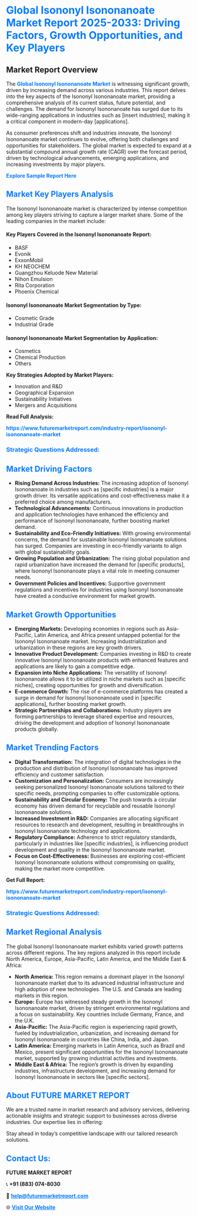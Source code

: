 <h1 style="color: #007BFF;">Global Isononyl Isononanoate Market Report 2025-2033: Driving Factors, Growth Opportunities, and Key Players</h1>

<section id="overview">
<h2>Market Report Overview</h2>
<p>The <a href="https://www.futuremarketreport.com/industry-report/isononyl-isononanoate-market" style="color: #007BFF; text-decoration: none;"><strong>Global Isononyl Isononanoate Market</strong></a> is witnessing significant growth, driven by increasing demand across various industries. This report delves into the key aspects of the Isononyl Isononanoate market, providing a comprehensive analysis of its current status, future potential, and challenges. The demand for Isononyl Isononanoate has surged due to its wide-ranging applications in industries such as [insert industries], making it a critical component in modern-day [applications].</p>
<p>As consumer preferences shift and industries innovate, the Isononyl Isononanoate market continues to evolve, offering both challenges and opportunities for stakeholders. The global market is expected to expand at a substantial compound annual growth rate (CAGR) over the forecast period, driven by technological advancements, emerging applications, and increasing investments by major players.</p>
</section>

<section id="overview">
<p><a href="https://www.futuremarketreport.com/request-sample/reportId=84155" style="color: #007BFF; text-decoration: none;"><strong>Explore Sample Report Here</strong></a></p>
</section>

<section id="key-players">
<h2 style="color: #007BFF;">Market Key Players Analysis</h2>
<p>The Isononyl Isononanoate market is characterized by intense competition among key players striving to capture a larger market share. Some of the leading companies in the market include:</p>
<h4>Key Players Covered in the Isononyl Isononanoate Report:</h4>
<ul><li>BASF</li><li>Evonik</li><li>ExxonMobil</li><li>KH NEOCHEM</li><li>Guangzhou Keluode New Material</li><li>Nihon Emulsion</li><li>Rita Corporation</li><li>Phoenix Chemical</li></ul>
<h4>Isononyl Isononanoate Market Segmentation by Type:</h4>
<ul><li>Cosmetic Grade</li><li>Industrial Grade</li></ul>

<h4>Isononyl Isononanoate Market Segmentation by Application:</h4>
<ul><li>Cosmetics</li><li>Chemical Production</li><li>Others</li></ul>
<p><strong>Key Strategies Adopted by Market Players:</strong></p>
<ul>
<li>Innovation and R&D</li>
<li>Geographical Expansion</li>
<li>Sustainability Initiatives</li>
<li>Mergers and Acquisitions</li>
</ul>
</section>

<section>
<p><strong>Read Full Analysis: </strong></p><a href="https://www.futuremarketreport.com/industry-report/isononyl-isononanoate-market" style="color: #007BFF; text-decoration: none;"><strong>https://www.futuremarketreport.com/industry-report/isononyl-isononanoate-market</strong></a>
<h3 style="color: #007BFF;">Strategic Questions Addressed:</h3>
</section>

<section id="driving-factors">
<h2 style="color: #007BFF;">Market Driving Factors</h2>
<ul>
<li><strong>Rising Demand Across Industries:</strong> The increasing adoption of Isononyl Isononanoate in industries such as [specific industries] is a major growth driver. Its versatile applications and cost-effectiveness make it a preferred choice among manufacturers.</li>
<li><strong>Technological Advancements:</strong> Continuous innovations in production and application technologies have enhanced the efficiency and performance of Isononyl Isononanoate, further boosting market demand.</li>
<li><strong>Sustainability and Eco-Friendly Initiatives:</strong> With growing environmental concerns, the demand for sustainable Isononyl Isononanoate solutions has surged. Companies are investing in eco-friendly variants to align with global sustainability goals.</li>
<li><strong>Growing Population and Urbanization:</strong> The rising global population and rapid urbanization have increased the demand for [specific products], where Isononyl Isononanoate plays a vital role in meeting consumer needs.</li>
<li><strong>Government Policies and Incentives:</strong> Supportive government regulations and incentives for industries using Isononyl Isononanoate have created a conducive environment for market growth.</li>
</ul>
</section>

<section id="growth-opportunities">
<h2 style="color: #007BFF;">Market Growth Opportunities</h2>
<ul>
<li><strong>Emerging Markets:</strong> Developing economies in regions such as Asia-Pacific, Latin America, and Africa present untapped potential for the Isononyl Isononanoate market. Increasing industrialization and urbanization in these regions are key growth drivers.</li>
<li><strong>Innovative Product Development:</strong> Companies investing in R&D to create innovative Isononyl Isononanoate products with enhanced features and applications are likely to gain a competitive edge.</li>
<li><strong>Expansion into Niche Applications:</strong> The versatility of Isononyl Isononanoate allows it to be utilized in niche markets such as [specific niches], creating opportunities for growth and diversification.</li>
<li><strong>E-commerce Growth:</strong> The rise of e-commerce platforms has created a surge in demand for Isononyl Isononanoate used in [specific applications], further boosting market growth.</li>
<li><strong>Strategic Partnerships and Collaborations:</strong> Industry players are forming partnerships to leverage shared expertise and resources, driving the development and adoption of Isononyl Isononanoate products globally.</li>
</ul>
</section>

<section id="trending-factors">
<h2 style="color: #007BFF;">Market Trending Factors</h2>
<ul>
<li><strong>Digital Transformation:</strong> The integration of digital technologies in the production and distribution of Isononyl Isononanoate has improved efficiency and customer satisfaction.</li>
<li><strong>Customization and Personalization:</strong> Consumers are increasingly seeking personalized Isononyl Isononanoate solutions tailored to their specific needs, prompting companies to offer customizable options.</li>
<li><strong>Sustainability and Circular Economy:</strong> The push towards a circular economy has driven demand for recyclable and reusable Isononyl Isononanoate solutions.</li>
<li><strong>Increased Investment in R&D:</strong> Companies are allocating significant resources to research and development, resulting in breakthroughs in Isononyl Isononanoate technology and applications.</li>
<li><strong>Regulatory Compliance:</strong> Adherence to strict regulatory standards, particularly in industries like [specific industries], is influencing product development and quality in the Isononyl Isononanoate market.</li>
<li><strong>Focus on Cost-Effectiveness:</strong> Businesses are exploring cost-efficient Isononyl Isononanoate solutions without compromising on quality, making the market more competitive.</li>
</ul>
</section>

<section>
<p><strong>Get Full Report: </strong></p><a href="https://www.futuremarketreport.com/industry-report/isononyl-isononanoate-market" style="color: #007BFF; text-decoration: none;"><strong>https://www.futuremarketreport.com/industry-report/isononyl-isononanoate-market</strong></a>
<h3 style="color: #007BFF;">Strategic Questions Addressed:</h3>
</section>


<section id="regional-analysis">
<h2 style="color: #007BFF;">Market Regional Analysis</h2>
<p>The global Isononyl Isononanoate market exhibits varied growth patterns across different regions. The key regions analyzed in this report include North America, Europe, Asia-Pacific, Latin America, and the Middle East & Africa:</p>
<ul>
<li><strong>North America:</strong> This region remains a dominant player in the Isononyl Isononanoate market due to its advanced industrial infrastructure and high adoption of new technologies. The U.S. and Canada are leading markets in this region.</li>
<li><strong>Europe:</strong> Europe has witnessed steady growth in the Isononyl Isononanoate market, driven by stringent environmental regulations and a focus on sustainability. Key countries include Germany, France, and the U.K.</li>
<li><strong>Asia-Pacific:</strong> The Asia-Pacific region is experiencing rapid growth, fueled by industrialization, urbanization, and increasing demand for Isononyl Isononanoate in countries like China, India, and Japan.</li>
<li><strong>Latin America:</strong> Emerging markets in Latin America, such as Brazil and Mexico, present significant opportunities for the Isononyl Isononanoate market, supported by growing industrial activities and investments.</li>
<li><strong>Middle East & Africa:</strong> The region’s growth is driven by expanding industries, infrastructure development, and increasing demand for Isononyl Isononanoate in sectors like [specific sectors].</li>
</ul>
</section>

<footer>
<h2 style="color: #007BFF;">About FUTURE MARKET REPORT</h2>
<p>We are a trusted name in market research and advisory services, delivering actionable insights and strategic support to businesses across diverse industries. Our expertise lies in offering:</p>

<p>Stay ahead in today’s competitive landscape with our tailored research solutions.</p>

<h2 style="color: #007BFF;">Contact Us:</h2>
<p><strong>FUTURE MARKET REPORT</strong></p>
<p>📞 <strong>+91 (883) 074-8030</strong></p>
<p>📧 <strong><a href="mailto:help@futuremarketreport.com" style="color: #007BFF;">help@futuremarketreport.com</a></strong></p>
<p>🌐 <strong><a href="https://www.futuremarketreport.com/" style="color: #007BFF;">Visit Our Website</a></strong></p>
</footer>